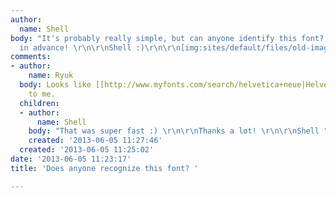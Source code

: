 ```yaml
---
author:
  name: Shell
body: "It's probably really simple, but can anyone identify this font? \r\n\r\nThank
  in advance! \r\n\r\nShell :)\r\n\r\n[img:sites/default/files/old-images/crop_4495.jpg]"
comments:
- author:
    name: Ryuk
  body: Looks like [[http://www.myfonts.com/search/helvetica+neue|Helvetica Neue]]
    to me.
  children:
  - author:
      name: Shell
    body: "That was super fast :) \r\n\r\nThanks a lot! \r\n\r\nShell "
    created: '2013-06-05 11:27:46'
  created: '2013-06-05 11:25:02'
date: '2013-06-05 11:23:17'
title: 'Does anyone recognize this font? '

---
```

